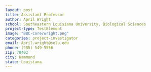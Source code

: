 ```yaml
---
layout: post
title: Assistant Professor
author: April Wright
school: Southeastern Louisiana University, Biological Sciences
project-type: TestElement
image: "BBC-Core/wright.png"
categories: project-investigator
email: April.wright@selu.edu
phone: (985) 549-5556
zip: 70402
city: Hammond
state: Louisiana
---
```

